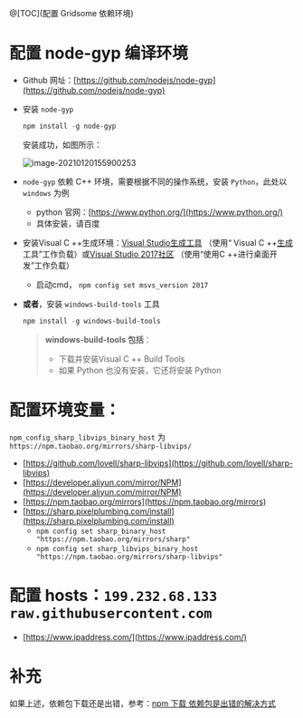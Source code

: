 @[TOC](配置 Gridsome 依赖环境)

# 配置 node-gyp 编译环境

- Github 网址：[https://github.com/nodejs/node-gyp](https://github.com/nodejs/node-gyp)

* 安装 `node-gyp`

  ```powershell
  npm install -g node-gyp
  ```

  安装成功，如图所示：

  ![image-20210120155900253](F:\LaGou\03-module\04-min-module\assets\image-20210120155900253.png)

* `node-gyp` 依赖 C++ 环境，需要根据不同的操作系统，安装 `Python`，此处以 `windows` 为例

  * python 官网：[https://www.python.org/](https://www.python.org/)
  * 具体安装，请百度

* 安装Visual C ++生成环境：[Visual Studio生成工具](https://visualstudio.microsoft.com/thank-you-downloading-visual-studio/?sku=BuildTools) （使用“ Visual C ++[生成](https://visualstudio.microsoft.com/thank-you-downloading-visual-studio/?sku=BuildTools)工具”工作负载）或[Visual Studio 2017社区](https://visualstudio.microsoft.com/pl/thank-you-downloading-visual-studio/?sku=Community) （使用“使用C ++进行桌面开发”工作负载）

  - 启动cmd， `npm config set msvs_version 2017`

  

* **或者**，安装 `windows-build-tools` 工具

  ```powershell
  npm install -g windows-build-tools
  ```

  > **windows-build-tools 包括**：
  >
  > * 下载并安装Visual C ++ Build Tools
  > * 如果 Python 也没有安装，它还将安装 Python 

# 配置环境变量：

`npm_config_sharp_libvips_binary_host` 为 `https://npm.taobao.org/mirrors/sharp-libvips/`

- [https://github.com/lovell/sharp-libvips](https://github.com/lovell/sharp-libvips)
- [https://developer.aliyun.com/mirror/NPM](https://developer.aliyun.com/mirror/NPM)
- [https://npm.taobao.org/mirrors](https://npm.taobao.org/mirrors)
- [https://sharp.pixelplumbing.com/install](https://sharp.pixelplumbing.com/install)
  - `npm config set sharp_binary_host "https://npm.taobao.org/mirrors/sharp"`
  - `npm config set sharp_libvips_binary_host "https://npm.taobao.org/mirrors/sharp-libvips"`

# 配置 hosts：`199.232.68.133  raw.githubusercontent.com`

- [https://www.ipaddress.com/](https://www.ipaddress.com/)

# 补充

如果上述，依赖包下载还是出错，参考：[npm 下载 依赖包是出错的解决方式](https://blog.csdn.net/zimeng303/article/details/112919103)